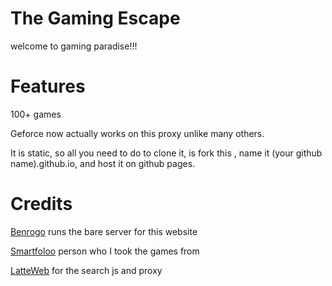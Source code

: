 # The Gaming Escape
welcome to gaming paradise!!!

# Features
100+ games  

Geforce now actually works on this proxy unlike many others.

It is static, so all you need to do to clone it, is fork this , name it (your github name).github.io, and host it on github pages.

# Credits
[Benrogo](https://benrogo.net) runs the bare server for this website

[Smartfoloo](https://github.com/smartfoloo) person who I took the games from

[LatteWeb](https://github.com/MochiWorkshop/latteWeb) for the search js and proxy
